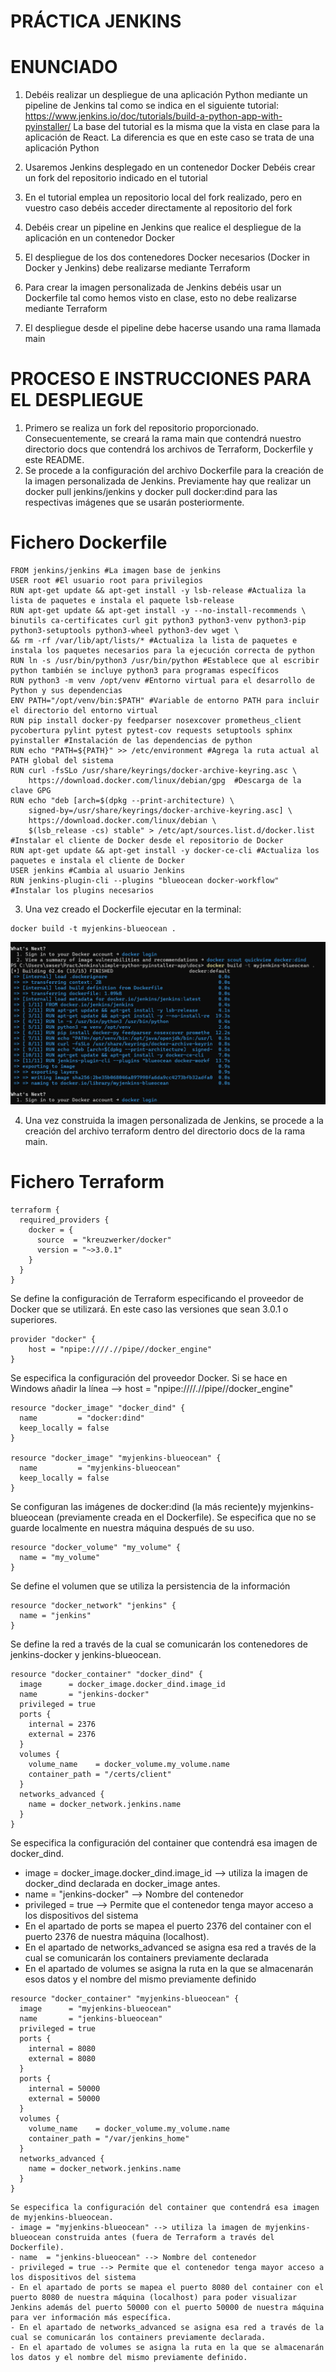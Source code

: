 # PRÁCTICA JENKINS #
# ENUNCIADO #
1. Debéis realizar un despliegue de una aplicación Python mediante un pipeline de Jenkins
tal como se indica en el siguiente tutorial:
https://www.jenkins.io/doc/tutorials/build-a-python-app-with-pyinstaller/
La base del tutorial es la misma que la vista en clase para la aplicación de React. La
diferencia es que en este caso se trata de una aplicación Python
2. Usaremos Jenkins desplegado en un contenedor Docker
Debéis crear un fork del repositorio indicado en el tutorial
3. En el tutorial emplea un repositorio local del fork realizado, pero en vuestro caso
debéis acceder directamente al repositorio del fork

4. Debéis crear un pipeline en Jenkins que realice el despliegue de la aplicación en un
contenedor Docker
5. El despliegue de los dos contenedores Docker necesarios (Docker in Docker y
Jenkins) debe realizarse mediante Terraform
6. Para crear la imagen personalizada de Jenkins debéis usar un Dockerfile tal como
hemos visto en clase, esto no debe realizarse mediante Terraform
7. El despliegue desde el pipeline debe hacerse usando una rama llamada main

# PROCESO E INSTRUCCIONES PARA EL DESPLIEGUE
1. Primero se realiza un fork del repositorio proporcionado. Consecuentemente, se creará la rama main que contendrá nuestro directorio docs que contendrá los archivos de Terraform, Dockerfile y este README.
2. Se procede a la configuración del archivo Dockerfile para la creación de la imagen personalizada de Jenkins. Previamente hay que realizar un docker pull jenkins/jenkins y docker pull docker:dind para las respectivas imágenes que se usarán posteriormente.
# Fichero Dockerfile #
```
FROM jenkins/jenkins #La imagen base de jenkins
USER root #El usuario root para privilegios
RUN apt-get update && apt-get install -y lsb-release #Actualiza la lista de paquetes e instala el paquete lsb-release
RUN apt-get update && apt-get install -y --no-install-recommends \
binutils ca-certificates curl git python3 python3-venv python3-pip python3-setuptools python3-wheel python3-dev wget \
&& rm -rf /var/lib/apt/lists/* #Actualiza la lista de paquetes e instala los paquetes necesarios para la ejecución correcta de python
RUN ln -s /usr/bin/python3 /usr/bin/python #Establece que al escribir python también se incluye python3 para programas específicos
RUN python3 -m venv /opt/venv #Entorno virtual para el desarrollo de Python y sus dependencias
ENV PATH="/opt/venv/bin:$PATH" #Variable de entorno PATH para incluir el directorio del entorno virtual 
RUN pip install docker-py feedparser nosexcover prometheus_client pycobertura pylint pytest pytest-cov requests setuptools sphinx pyinstaller #Instalación de las dependencias de python
RUN echo "PATH=${PATH}" >> /etc/environment #Agrega la ruta actual al PATH global del sistema
RUN curl -fsSLo /usr/share/keyrings/docker-archive-keyring.asc \
	https://download.docker.com/linux/debian/gpg  #Descarga de la clave GPG
RUN echo "deb [arch=$(dpkg --print-architecture) \
	signed-by=/usr/share/keyrings/docker-archive-keyring.asc] \
	https://download.docker.com/linux/debian \
	$(lsb_release -cs) stable" > /etc/apt/sources.list.d/docker.list #Instalar el cliente de Docker desde el repositorio de Docker
RUN apt-get update && apt-get install -y docker-ce-cli #Actualiza los paquetes e instala el cliente de Docker
USER jenkins #Cambia al usuario Jenkins
RUN jenkins-plugin-cli --plugins "blueocean docker-workflow"  #Instalar los plugins necesarios
```

3. Una vez creado el Dockerfile ejecutar en la terminal:
```
docker build -t myjenkins-blueocean .
```

![Comando para construir la imagen personalizada de Jenkins](image.png)

4. Una vez construida la imagen personalizada de Jenkins, se procede a la creación del archivo terraform dentro del directorio docs de la rama main.
# Fichero Terraform #
```
terraform {
  required_providers {
    docker = {
      source  = "kreuzwerker/docker"
      version = "~>3.0.1"
    }
  }
}
```
Se define la configuración de Terraform especificando el proveedor de Docker que se utilizará. En este caso las versiones que sean 3.0.1 o superiores.

```
provider "docker" {
    host = "npipe:////.//pipe//docker_engine"
}
```
Se especifica la configuración del proveedor Docker. Si se hace en Windows añadir la línea --> host = "npipe:////.//pipe//docker_engine"

```
resource "docker_image" "docker_dind" {
  name         = "docker:dind"
  keep_locally = false
}

resource "docker_image" "myjenkins-blueocean" {
  name         = "myjenkins-blueocean"
  keep_locally = false
}

```
Se configuran las imágenes de docker:dind (la más reciente)y myjenkins-blueocean (previamente creada en el Dockerfile). Se especifica que no se guarde localmente en nuestra máquina después de su uso.

```
resource "docker_volume" "my_volume" {
  name = "my_volume"
}
```
Se define el volumen que se utiliza la persistencia de la información

```
resource "docker_network" "jenkins" {
  name = "jenkins"
}
```
Se define la red a través de la cual se comunicarán los contenedores de jenkins-docker y jenkins-blueocean.

```
resource "docker_container" "docker_dind" {
  image      = docker_image.docker_dind.image_id
  name       = "jenkins-docker"
  privileged = true
  ports {
    internal = 2376
    external = 2376
  }
  volumes {
    volume_name    = docker_volume.my_volume.name
    container_path = "/certs/client"
  }
  networks_advanced {
    name = docker_network.jenkins.name
  }
}

```
Se especifica la configuración del container que contendrá esa imagen de docker_dind.
- image = docker_image.docker_dind.image_id --> utiliza la imagen de docker_dind declarada en docker_image antes.
- name  = "jenkins-docker" --> Nombre del contenedor
- privileged = true --> Permite que el contenedor tenga mayor acceso a los dispositivos del sistema
- En el apartado de ports se mapea el puerto 2376 del container con el puerto 2376 de nuestra máquina (localhost).
- En el apartado de networks_advanced se asigna esa red a través de la cual se comunicarán los containers previamente declarada
- En el apartado de volumes se asigna la ruta en la que se almacenarán esos datos y el nombre del mismo previamente definido

```
resource "docker_container" "myjenkins-blueocean" {
  image      = "myjenkins-blueocean"
  name       = "jenkins-blueocean"
  privileged = true
  ports {
    internal = 8080
    external = 8080
  }
  ports {
    internal = 50000
    external = 50000
  }
  volumes {
    volume_name    = docker_volume.my_volume.name
    container_path = "/var/jenkins_home"
  }
  networks_advanced {
    name = docker_network.jenkins.name
  }
}
```
```
Se especifica la configuración del container que contendrá esa imagen de myjenkins-blueocean.
- image = "myjenkins-blueocean" --> utiliza la imagen de myjenkins-blueocean construida antes (fuera de Terraform a través del  Dockerfile).
- name  = "jenkins-blueocean" --> Nombre del contenedor
- privileged = true --> Permite que el contenedor tenga mayor acceso a los dispositivos del sistema
- En el apartado de ports se mapea el puerto 8080 del container con el puerto 8080 de nuestra máquina (localhost) para poder visualizar Jenkins además del puerto 50000 con el puerto 50000 de nuestra máquina para ver información más específica.
- En el apartado de networks_advanced se asigna esa red a través de la cual se comunicarán los containers previamente declarada.
- En el apartado de volumes se asigna la ruta en la que se almacenarán los datos y el nombre del mismo previamente definido.


